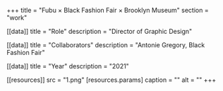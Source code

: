 +++
title = "Fubu × Black Fashion Fair × Brooklyn Museum"
section = "work"

[[data]]
title = "Role"
description = "Director of Graphic Design"

[[data]]
title = "Collaborators"
description = "Antonie Gregory, Black Fashion Fair"

[[data]]
title = "Year"
description = "2021"

[[resources]]
src = "1.png"
[resources.params]
caption = ""
alt = ""
+++

